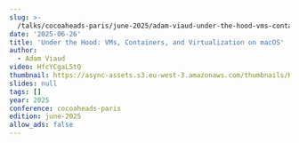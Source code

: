 ```yaml
---
slug: >-
  /talks/cocoaheads-paris/june-2025/adam-viaud-under-the-hood-vms-containers-and-virtualization-on-macos
date: '2025-06-26'
title: 'Under the Hood: VMs, Containers, and Virtualization on macOS'
author:
  - Adam Viaud
video: HfcYCgaL5tQ
thumbnail: https://async-assets.s3.eu-west-3.amazonaws.com/thumbnails/HfcYCgaL5tQ.jpg
slides: null
tags: []
year: 2025
conference: cocoaheads-paris
edition: june-2025
allow_ads: false
---
```

